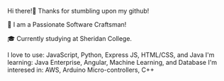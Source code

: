 Hi there!👋 
Thanks for stumbling upon my github!

🔨 I am a Passionate Software Craftsman!

🎓 Currently studying at Sheridan College.

I love to use: JavaScript, Python, Express JS, HTML/CSS, and Java
I'm learning: Java Enterprise, Angular, Machine Learning, and Database
I'm interesed in: AWS, Arduino Micro-controllers, C++
